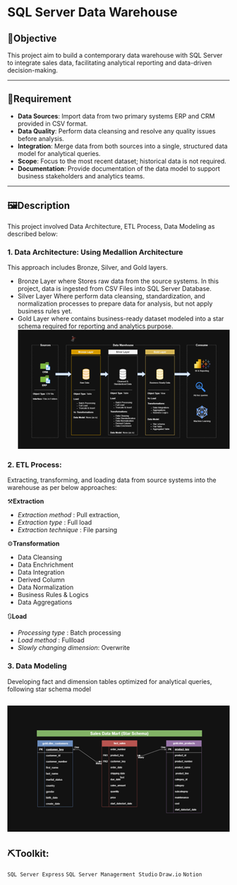 # SQL Server Data Warehouse
## 📌Objective
This project aim to build a contemporary data warehouse with SQL Server to integrate sales data, facilitating analytical reporting and data-driven decision-making.

---
## 📃Requirement
- **Data Sources**: Import data from two primary systems ERP and CRM provided in CSV format.
- **Data Quality**: Perform data cleansing and resolve any quality issues before analysis.
- **Integration**: Merge data from both sources into a single, structured data model for analytical queries.
- **Scope**: Focus to the most recent dataset; historical data is not required.
- **Documentation**: Provide documentation of the data model to support business stakeholders and analytics teams.
---
## 🖼️Description
This project involved Data Architecture, ETL Process, Data Modeling as described below:

### 1. Data Architecture: Using Medallion Architecture 
This approach includes Bronze, Silver, and Gold layers.
- Bronze Layer where Stores raw data from the source systems. In this project, data is ingested from CSV Files into SQL Server Database.
- Silver Layer Where perform data cleansing, standardization, and normalization processes to prepare data for analysis, but not apply business rules yet.
- Gold Layer where contains business-ready dataset modeled into a star schema required for reporting and analytics purpose.
![Data_Architeture](documents/Data_Architecture.png)
  
### 2. ETL Process: 
Extracting, transforming, and loading data from source systems into the warehouse as per below approaches:

⚒️**Extraction**
- *Extraction method* : Pull extraction,
- *Extraction type* : Full load
- *Extraction technique* : File parsing

⚙️**Transformation**
- Data Cleansing
- Data Enchrichment
- Data Integration
- Derived Column
- Data Normalization
- Business Rules & Logics
- Data Aggregations

 🔃**Load**
- *Processing type* : Batch processing
- *Load method* : Fullload 
- *Slowly changing dimension*: Overwrite

### 3. Data Modeling
Developing fact and dimension tables optimized for analytical queries, following star schema model

![Data_Model](documents/Data_Model.png)
---
## ⛏️Toolkit: 
`SQL Server Express` `SQL Server Managerment Studio` `Draw.io` `Notion`


